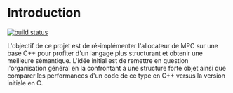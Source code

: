 # Introduction

[![build status](http://gitlab:81/projects/1/status.png?ref=master)](http://gitlab:81/projects/1?ref=master)

L'objectif de ce projet est de ré-implémenter l'allocateur de MPC sur une base C++ pour profiter d'un langage plus 
structurant et obtenir une meilleure sémantique. L'idée initial est de remettre en question l'organisation général en la 
confrontant à une structure forte objet ainsi que comparer les performances d'un code de ce type en C++ versus la version 
initiale en C.

